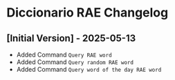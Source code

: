 # Diccionario RAE Changelog

## [Initial Version] - 2025-05-13

- Added Command `Query RAE word`
- Added Command `Query random RAE word`
- Added Command `Query word of the day RAE word`
